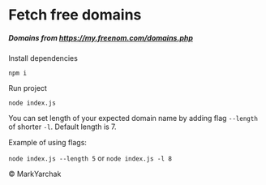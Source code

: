 # Fetch free domains

##### Domains from https://my.freenom.com/domains.php

Install dependencies

```npm i```

Run project

```node index.js```

You can set length of your expected domain name by adding flag ```--length``` of shorter ```-l```. Default length is 7.

Example of using flags:

```node index.js --length 5```
or
```node index.js -l 8```


&copy; MarkYarchak
